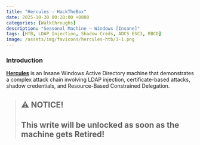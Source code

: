 ```yaml
---
title: "Hercules - HackTheBox"
date: 2025-10-30 00:20:00 +0800
categories: [Walkthroughs]
description: "Seasonal Machine — Windows [Insane]"
tags: [HTB, LDAP Injection, Shadow Creds, ADCS ESC3, RBCD]
image: /assets/img/favicons/hercules-htb/1-1.png
---
```


### Introduction
[**Hercules**](https://app.hackthebox.com/machines/778) is an Insane Windows Active Directory machine that demonstrates a complex attack chain involving LDAP injection, certificate-based attacks, shadow credentials, and Resource-Based Constrained Delegation.

> ## ⚠️ NOTICE!
> ## This write will be unlocked as soon as the machine gets **Retired**!